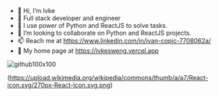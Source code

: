 - 👋 Hi, I’m Ivke
- 👀 Full stack developer and engineer
- 🌱 I use power of Python and ReactJS to solve tasks.
- 💞️ I’m looking to collaborate on Python and ReactJS projects. 
- 📫 Reach me at https://www.linkedin.com/in/ivan-copic-7708062a/
- 👀 My home page at https://ivkesweng.vercel.app

![github100x100](https://s3.dualstack.us-east-2.amazonaws.com/pythondotorg-assets/media/files/python-logo-only.svg)

(https://upload.wikimedia.org/wikipedia/commons/thumb/a/a7/React-icon.svg/270px-React-icon.svg.png)

<!---
ivkecodye/ivkecodye is a ✨ special ✨ repository because its `README.md` (this file) appears on your GitHub profile.
You can click the Preview link to take a look at your changes.
--->
